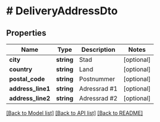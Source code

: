 # # DeliveryAddressDto

## Properties

Name | Type | Description | Notes
------------ | ------------- | ------------- | -------------
**city** | **string** | Stad | [optional]
**country** | **string** | Land | [optional]
**postal_code** | **string** | Postnummer | [optional]
**address_line1** | **string** | Adressrad #1 | [optional]
**address_line2** | **string** | Adressrad #2 | [optional]

[[Back to Model list]](../../README.md#models) [[Back to API list]](../../README.md#endpoints) [[Back to README]](../../README.md)
